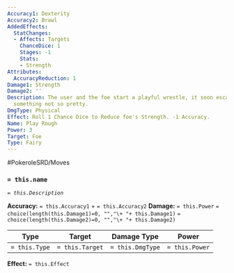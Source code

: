 ```yaml
---
Accuracy1: Dexterity
Accuracy2: Brawl
AddedEffects:
  StatChanges:
  - Affects: Targets
    ChanceDice: 1
    Stages: -1
    Stats:
    - Strength
Attributes:
  AccuracyReduction: 1
Damage1: Strength
Damage2: ''
Description: The user and the foe start a playful wrestle, it soon escalates into
  something not so pretty.
DmgType: Physical
Effect: Roll 1 Chance Dice to Reduce foe's Strength. -1 Accuracy.
Name: Play Rough
Power: 3
Target: Foe
Type: Fairy
---
```


#PokeroleSRD/Moves

### `= this.name` 
*`= this.Description`*

**Accuracy:** `= this.Accuracy1` + `= this.Accuracy2`
**Damage:** `= this.Power` `= choice(length(this.Damage1)=0, "","\+ "+ this.Damage1)` `= choice(length(this.Damage2)=0, "","\+ "+ this.Damage2)`

| Type          | Target          | Damage Type          | Power          |
| ------------- | --------------- | ---------------- | -------------- |
| `= this.Type` | `= this.Target` | `= this.DmgType` | `= this.Power` | 

**Effect:** `= this.Effect`